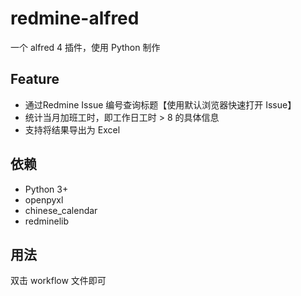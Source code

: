 # redmine-alfred

一个 alfred 4 插件，使用 Python 制作

## Feature

- 通过Redmine Issue 编号查询标题【使用默认浏览器快速打开 Issue】
- 统计当月加班工时，即工作日工时 > 8 的具体信息
- 支持将结果导出为 Excel


## 依赖

- Python 3+
- openpyxl
- chinese_calendar
- redminelib

## 用法

双击 workflow 文件即可
